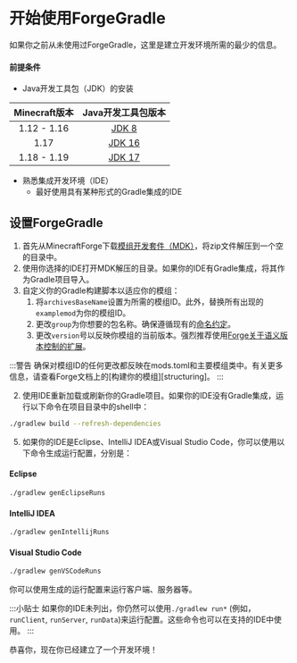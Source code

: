 开始使用ForgeGradle
============================

如果你之前从未使用过ForgeGradle，这里是建立开发环境所需的最少的信息。

#### 前提条件

* Java开发工具包（JDK）的安装

Minecraft版本 | Java开发工具包版本
:---:          | :---:
1.12 - 1.16    | [JDK 8][jdk8]
1.17           | [JDK 16][jdk16]
1.18 - 1.19    | [JDK 17][jdk17]

* 熟悉集成开发环境（IDE）
    * 最好使用具有某种形式的Gradle集成的IDE

## 设置ForgeGradle

1. 首先从MinecraftForge下载[模组开发套件（MDK）][mdk]，将zip文件解压到一个空的目录中。
1. 使用你选择的IDE打开MDK解压的目录。如果你的IDE有Gradle集成，将其作为Gradle项目导入。
1. 自定义你的Gradle构建脚本以适应你的模组：
    1. 将`archivesBaseName`设置为所需的模组ID。此外，替换所有出现的`examplemod`为你的模组ID。
    1. 更改`group`为你想要的包名称。确保遵循现有的[命名约定][group]。
    1. 更改`version`号以反映你模组的当前版本。强烈推荐使用[Forge关于语义版本控制的扩展][semver]。


:::警告
确保对模组ID的任何更改都反映在mods.toml和主要模组类中。有关更多信息，请查看Forge文档上的[构建你的模组][structuring]。
:::

2. 使用IDE重新加载或刷新你的Gradle项目。如果你的IDE没有Gradle集成，运行以下命令在项目目录中的shell中：

```sh
./gradlew build --refresh-dependencies
```

5. 如果你的IDE是Eclipse、IntelliJ IDEA或Visual Studio Code，你可以使用以下命令生成运行配置，分别是：

#### Eclipse

```sh
./gradlew genEclipseRuns
```

#### IntelliJ IDEA

```sh
./gradlew genIntellijRuns
```

#### Visual Studio Code

```sh
./gradlew genVSCodeRuns
```

你可以使用生成的运行配置来运行客户端、服务器等。

:::小贴士
如果你的IDE未列出，你仍然可以使用`./gradlew run*` (例如，`runClient`, `runServer`, `runData`)来运行配置。这些命令也可以在支持的IDE中使用。
:::

恭喜你，现在你已经建立了一个开发环境！

[jdk8]: https://adoptium.net/temurin/releases/?version=8
[jdk16]: https://adoptium.net/temurin/releases/?version=16
[jdk17]: https://adoptium.net/temurin/releases/?version=17

[mdk]: https://files.minecraftforge.net/
[group]: https://docs.oracle.com/javase/tutorial/java/package/namingpkgs.html
[semver]: https://
